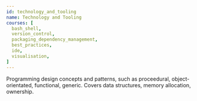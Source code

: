 ```yaml
---
id: technology_and_tooling
name: Technology and Tooling
courses: [
  bash_shell,
  version_control,
  packaging_dependency_management,
  best_practices,
  ide,
  visualisation,
]
---
```


Programming design concepts and patterns, such as proceedural, object-orientated, functional, generic. Covers data structures, memory allocation, ownership.